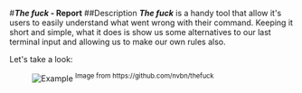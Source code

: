 #**_The fuck_ - Report**
##Description
_**The fuck**_ is a handy tool that allow it's users to easily understand what went wrong with their command.
Keeping it short and simple, what it does is show us some alternatives to our last terminal input and allowing us to make our own rules also.

Let's take a look:

<figure>
    <img src='https://raw.githubusercontent.com/nvbn/thefuck/master/example.gif' alt='Example' />
  <sup>Image from https://github.com/nvbn/thefuck<sup>
</figure>
